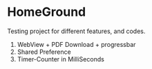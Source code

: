 # HomeGround

Testing project for different features, and codes.

1. WebView + PDF Download + progressbar
2. Shared Preference
3. Timer-Counter in MilliSeconds
